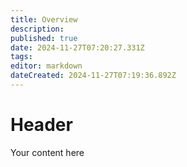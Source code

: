 ```yaml
---
title: Overview
description: 
published: true
date: 2024-11-27T07:20:27.331Z
tags: 
editor: markdown
dateCreated: 2024-11-27T07:19:36.892Z
---
```


# Header
Your content here